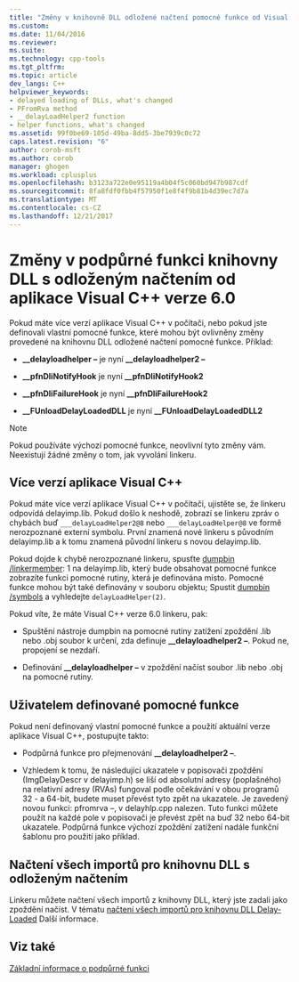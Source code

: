 ```yaml
---
title: "Změny v knihovně DLL odložené načtení pomocné funkce od Visual C++ verze 6.0 | Microsoft Docs"
ms.custom: 
ms.date: 11/04/2016
ms.reviewer: 
ms.suite: 
ms.technology: cpp-tools
ms.tgt_pltfrm: 
ms.topic: article
dev_langs: C++
helpviewer_keywords:
- delayed loading of DLLs, what's changed
- PFromRva method
- __delayLoadHelper2 function
- helper functions, what's changed
ms.assetid: 99f0be69-105d-49ba-8dd5-3be7939c0c72
caps.latest.revision: "6"
author: corob-msft
ms.author: corob
manager: ghogen
ms.workload: cplusplus
ms.openlocfilehash: b3123a722e0e95119a4b04f5c060bd947b987cdf
ms.sourcegitcommit: 8fa8fdf0fbb4f57950f1e8f4f9b81b4d39ec7d7a
ms.translationtype: MT
ms.contentlocale: cs-CZ
ms.lasthandoff: 12/21/2017
---
```

# <a name="changes-in-the-dll-delayed-loading-helper-function-since-visual-c-60"></a>Změny v podpůrné funkci knihovny DLL s odloženým načtením od aplikace Visual C++ verze 6.0
Pokud máte více verzí aplikace Visual C++ v počítači, nebo pokud jste definovali vlastní pomocné funkce, které mohou být ovlivněny změny provedené na knihovnu DLL odložené načtení pomocné funkce. Příklad:  
  
-   **__delayloadhelper –** je nyní **__delayloadhelper2 –**  
  
-   **__pfnDliNotifyHook** je nyní **__pfnDliNotifyHook2**  
  
-   **__pfnDliFailureHook** je nyní **__pfnDliFailureHook2**  
  
-   **__FUnloadDelayLoadedDLL** je nyní **__FUnloadDelayLoadedDLL2**  
  
> [!NOTE]
>  Pokud používáte výchozí pomocné funkce, neovlivní tyto změny vám. Neexistují žádné změny o tom, jak vyvolání linkeru.  
  
## <a name="multiple-versions-of-visual-c"></a>Více verzí aplikace Visual C++  
 Pokud máte více verzí aplikace Visual C++ v počítači, ujistěte se, že linkeru odpovídá delayimp.lib. Pokud došlo k neshodě, zobrazí se linkeru zpráv o chybách buď `___delayLoadHelper2@8` nebo `___delayLoadHelper@8` ve formě nerozpoznané externí symbolu. První znamená nové linkeru s původním delayimp.lib a k tomu znamená původní linkeru s novou delayimp.lib.  
  
 Pokud dojde k chybě nerozpoznané linkeru, spusťte [dumpbin /linkermember](../../build/reference/linkermember.md): 1 na delayimp.lib, který bude obsahovat pomocné funkce zobrazíte funkci pomocné rutiny, která je definována místo. Pomocné funkce mohou být také definovány v souboru objektu; Spustit [dumpbin /symbols](../../build/reference/symbols.md) a vyhledejte `delayLoadHelper(2)`.  
  
 Pokud víte, že máte Visual C++ verze 6.0 linkeru, pak:  
  
-   Spuštění nástroje dumpbin na pomocné rutiny zatížení zpoždění .lib nebo .obj soubor k určení, zda definuje **__delayloadhelper2 –**. Pokud ne, propojení se nezdaří.  
  
-   Definování **__delayloadhelper –** v zpoždění načíst soubor .lib nebo .obj na pomocné rutiny.  
  
## <a name="user-defined-helper-function"></a>Uživatelem definované pomocné funkce  
 Pokud není definovaný vlastní pomocné funkce a použití aktuální verze aplikace Visual C++, postupujte takto:  
  
-   Podpůrná funkce pro přejmenování **__delayloadhelper2 –**.  
  
-   Vzhledem k tomu, že následující ukazatele v popisovači zpoždění (ImgDelayDescr v delayimp.h) se liší od absolutní adresy (poplašného) na relativní adresy (RVAs) fungoval podle očekávání v obou programů 32 - a 64-bit, budete muset převést tyto zpět na ukazatele. Je zavedený novou funkci: pfromrva –, v delayhlp.cpp nalezen. Tuto funkci můžete použít na každé pole v popisovači je převést zpět na buď 32 nebo 64-bit ukazatele. Podpůrná funkce výchozí zpoždění zatížení nadále funkční šablonu pro použití jako příklad.  
  
## <a name="load-all-imports-for-a-delay-loaded-dll"></a>Načtení všech importů pro knihovnu DLL s odloženým načtením  
 Linkeru můžete načtení všech importů z knihovny DLL, který jste zadali jako zpoždění načíst. V tématu [načtení všech importů pro knihovnu DLL Delay-Loaded](../../build/reference/loading-all-imports-for-a-delay-loaded-dll.md) Další informace.  
  
## <a name="see-also"></a>Viz také  
 [Základní informace o podpůrné funkci](understanding-the-helper-function.md)